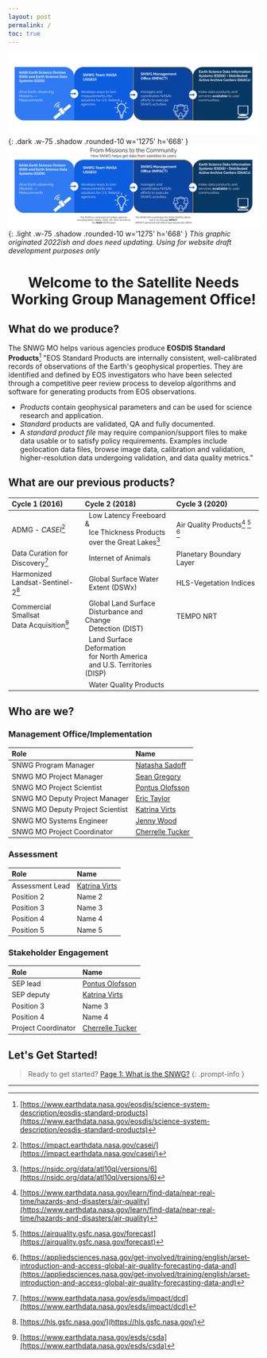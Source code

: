 ```yaml
---
layout: post
permalink: /
toc: true
---
```


![dark mode only](assets/DarkModeMissionsGraphic.png){: .dark .w-75 .shadow .rounded-10 w='1275' h='668' }
![light mode only](assets/LightModeMissionsGraphic.png){: .light .w-75 .shadow .rounded-10 w='1275' h='668' }
_This graphic originated 2022ish and does need updating. Using for website draft development purposes only_

<!-- markdownlint-disable-next-line -->
<div align="center">

   <!-- markdownlint-disable-next-line -->
   <h1>Welcome to the Satellite Needs Working Group Management Office!</h1> 
</div>

## What do we produce?

The SNWG MO helps various agencies produce **EOSDIS Standard Products**[^1]
"EOS Standard Products are internally consistent, well-calibrated records of observations of the Earth's geophysical properties. They are identified and defined by EOS investigators who have been selected through a competitive peer review process to develop algorithms and software for generating products from EOS observations.

- *Products* contain geophysical parameters and can be used for science research and application.
- *Standard* products are validated, QA and fully documented.
- A *standard product file* may require companion/support files to make data usable or to satisfy policy requirements. Examples include geolocation data files, browse image data, calibration and validation, higher-resolution data undergoing validation, and data quality metrics."

## What are our previous products?

| Cycle 1 (2016) | Cycle 2 (2018) | Cycle 3 (2020)   |
| :------------- | :------------- | :--------------- |
| ADMG - *CASEI*[^2] |   Low Latency Freeboard &<br>  Ice Thickness Products<br>  over the Great Lakes[^3] | Air Quality Products[^4] [^5] [^6] |
| Data Curation for<br>Discovery[^7] |   Internet of Animals | Planetary Boundary Layer   |
| Harmonized<br>Landsat-Sentinel-2[^8] |   Global Surface Water<br>  Extent (DSWx) | HLS-Vegetation Indices   |
| Commercial Smallsat<br>Data Acquisition[^9] |   Global Land Surface<br>  Disturbance and Change<br>  Detection (DIST) | TEMPO NRT   |
|  |   Land Surface Deformation<br>  for North America<br>  and U.S. Territories (DISP) |  |
|  |   Water Quality Products |  |

<!-- Commented out to reduce clutter
Linked Table

| Cycle 1 (2016) | Cycle 2 (2018) | Cycle 3 (2020) |
| :------------- | :------------- | :------------- |
| [ADMG - *CASEI*](https://impact.earthdata.nasa.gov/casei/) |   [Low Latency Freeboard &<br>  Ice Thickness Products<br>  over the Great Lakes](https://nsidc.org/data/atl10ql/versions/6) | Air Quality Products:<br>[LANCE](https://www.earthdata.nasa.gov/learn/find-data/near-real-time/hazards-and-disasters/air-quality)<br>[Air Quality Forecasting](https://airquality.gsfc.nasa.gov/forecast)<br>[Air Quality Forecasting TRAINING ARSET](https://appliedsciences.nasa.gov/get-involved/training/english/arset-introduction-and-access-global-air-quality-forecasting-data-and) |
| [Data Curation for<br>Discovery](https://www.earthdata.nasa.gov/eosdis/science-system-description/eosdis-standard-products) |   [Internet of Animals](https://www.earthdata.nasa.gov/eosdis/science-system-description/eosdis-standard-products) | [Planetary Boundary Layer](https://science.nasa.gov/earth-science/decadal-surveys/decadal-pbl/) |
| [Harmonized<br>Landsat-Sentinel-2](https://hls.gsfc.nasa.gov/) |   [Global Surface Water<br>  Extent (DSWx)](https://www.earthdata.nasa.gov/eosdis/science-system-description/eosdis-standard-products) | [HLS-Vegetation Indices](https://hls.gsfc.nasa.gov/hls-data/) |
| [Commercial Smallsat<br>Data Acquisition](https://www.earthdata.nasa.gov/esds/csda) |   [Global Land Surface<br>  Disturbance and Change<br>  Detection (DIST)](https://www.earthdata.nasa.gov/eosdis/science-system-description/eosdis-standard-products) | [TEMPO NRT](https://tempo.si.edu/) |
|  |   [Land Surface Deformation<br>  for North America<br>  and U.S. Territories (DISP)](https://www.earthdata.nasa.gov/eosdis/science-system-description/eosdis-standard-products) |  |
|  |   [Water Quality Products](https://www.earthdata.nasa.gov/eosdis/science-system-description/eosdis-standard-products) |  |
-->

## Who are we?

### Management Office/Implementation

| Role | Name |
| :--- | :--- |
| SNWG Program Manager | [Natasha Sadoff](mailto:natasha.sadoff@nasa.gov) |
| SNWG MO Project Manager | [Sean Gregory](mailto:sean.p.gregory@nasa.gov) |
| SNWG MO Project Scientist | [Pontus Olofsson](mailto:pontus.olofsson@nasa.gov) |
| SNWG MO Deputy Project Manager | [Eric Taylor](mailto:eric.s.taylor@nasa.gov) |
| SNWG MO Deputy Project Scientist | [Katrina Virts](mailto:katrina.s.virts@nasa.gov) |
| SNWG MO Systems Engineer | [Jenny Wood](mailto:jenny.m.wood@nasa.gov) |
| SNWG MO Project Coordinator | [Cherrelle Tucker](mailto:cherrelle.j.tucker@nasa.gov) |

### Assessment

| Role | Name |
| :--- | :--- |
| Assessment Lead | [Katrina Virts](mailto:katrina.s.virts@nasa.gov) |
| Position 2 | Name 2 |
| Position 3 | Name 3 |
| Position 4 | Name 4 |
| Position 5 | Name 5 |

### Stakeholder Engagement

| Role | Name |
| :--- | :--- |
| SEP lead | [Pontus Olofsson](mailto:pontus.olofsson@nasa.gov) |
| SEP deputy | [Katrina Virts](mailto:katrina.s.virts@nasa.gov) |
| Position 3 | Name 3 |
| Position 4 | Name 4 |
| Project Coordinator | [Cherrelle Tucker](mailto:cherrelle.j.tucker@nasa.gov) |

## Let's Get Started!

<!-- markdownlint-capture -->
<!-- markdownlint-disable -->

> Ready to get started? [Page 1: What is the SNWG?](https://cherrelletucker.github.io/What-is-the-SNWG/)<!-- replace with appropriate link prior to deployment -->
{: .prompt-info }

<!-- markdownlint-restore -->

<!-- ## INTERNAL NOTEs

* GOAL
    * single location to provide relevant, brief information that answers FAQ that new implementation teams have had.
* Graphics:
    * **simple**, max of 3 colors.
    * Easily digestible in a short glance.
    * use only what is needed to provide context or improve site readability.
* Text:
    * Use H2 for ToC generation on all major parts.
    * Do not attempt to explain any concepts in depth. The goal is to develop a LIGHTWEIGHT website for teams to refer to with the minimum amount of information needed to complete forms/tasks. If they want to know more, they can reach out to the SNWG MO team for further context/direction.
    * Footnotes to links to further reading can be created[^10]
    * do not embed slide decks. Extract relevant information and HIGH POINTS to this site and utilize footnotes.[^11]
* Site Purpose
The focus of this site is on providing a simplified version of information to provide general context of the Project within the SNWG MO and to assist the Project Implementation team in completing their expected tasks.
* Site Audience
The intended audience for this site is the Solution Project Team as they progress through the various document developments, decision gates, and reporting requirements of the SNWG project lifecycle.
*Earth.gov info can go on this page or "Resources" -->

--------------------------------------------------
[^1]:[https://www.earthdata.nasa.gov/eosdis/science-system-description/eosdis-standard-products](https://www.earthdata.nasa.gov/eosdis/science-system-description/eosdis-standard-products)
[^2]:[https://impact.earthdata.nasa.gov/casei/](https://impact.earthdata.nasa.gov/casei/)
[^3]:[https://nsidc.org/data/atl10ql/versions/6](https://nsidc.org/data/atl10ql/versions/6)
[^4]:[https://www.earthdata.nasa.gov/learn/find-data/near-real-time/hazards-and-disasters/air-quality](https://www.earthdata.nasa.gov/learn/find-data/near-real-time/hazards-and-disasters/air-quality)
[^5]:[https://airquality.gsfc.nasa.gov/forecast](https://airquality.gsfc.nasa.gov/forecast)
[^6]:[https://appliedsciences.nasa.gov/get-involved/training/english/arset-introduction-and-access-global-air-quality-forecasting-data-and](https://appliedsciences.nasa.gov/get-involved/training/english/arset-introduction-and-access-global-air-quality-forecasting-data-and)
[^7]:[https://www.earthdata.nasa.gov/esds/impact/dcd](https://www.earthdata.nasa.gov/esds/impact/dcd)
[^8]:[https://hls.gsfc.nasa.gov/](https://hls.gsfc.nasa.gov/)
[^9]:[https://www.earthdata.nasa.gov/esds/csda](https://www.earthdata.nasa.gov/esds/csda)
